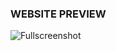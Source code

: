 
### WEBSITE PREVIEW 


![Fullscreenshot](https://media-hosting.imagekit.io//a97527b1942242a4/screencapture-sumit-sangave-github-io-DevX-2025-03-03-13_32_39.png?Expires=1835597086&Key-Pair-Id=K2ZIVPTIP2VGHC&Signature=xlfGloOKnCHAyiRlNi7krjEJhbrDF2sdogjl-MNODlMkrVSCMQDMs0uCRKS6wQJPyCpo~HYFi45~LzOAx-WJOn9eQpjyVW0VCZfPtU56qK~Sq7m~6ynS1bSJPmqrUgGx7N1fVPJhS3MdxhmOXr5iNU8fao4fKxSEtld-39R22uDTcMhJ2w4pn4K8MYSZVe9c4JbON--f0iXURgQh2HGoPHgZ5i9Qr8o0nT8GbjPmpTFky-5E15smQsvZN7-RxggHgfWQfqcc0128e7hBChkuyUupECfI1pebtzi6xIzi1jBdMC5NYkc3-os-LJESqBeMDqE6eHQ3Wb3O~gqGxS598A__) 